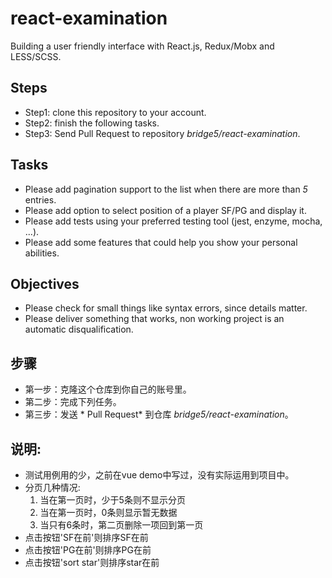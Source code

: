 # react-examination

Building a user friendly interface with React.js, Redux/Mobx and LESS/SCSS.

## Steps

- Step1: clone this repository to your account.
- Step2: finish the following tasks.
- Step3: Send Pull Request to repository *bridge5/react-examination*.

## Tasks

- Please add pagination support to the list when there are more than *5* entries.
- Please add option to select position of a player SF/PG and display it.
- Please add tests using your preferred testing tool (jest, enzyme, mocha, ...).
- Please add some features that could help you show your personal abilities.

## Objectives

- Please check for small things like syntax errors, since details matter.
- Please deliver something that works, non working project is an automatic disqualification.

## 步骤

- 第一步：克隆这个仓库到你自己的账号里。
- 第二步：完成下列任务。
- 第三步：发送 * Pull Request*  到仓库 *bridge5/react-examination*。


## 说明:
- 测试用例用的少，之前在vue demo中写过，没有实际运用到项目中。
- 分页几种情况:
    1. 当在第一页时，少于5条则不显示分页
    2. 当在第一页时，0条则显示暂无数据
    3. 当只有6条时，第二页删除一项回到第一页
- 点击按钮'SF在前'则排序SF在前
- 点击按钮'PG在前'则排序PG在前
- 点击按钮'sort star'则排序star在前